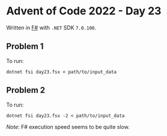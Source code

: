 # Advent of Code 2022 - Day 23

Written in [F#](https://fsharp.org/) with `.NET` SDK `7.0.100`.

## Problem 1

To run:

`dotnet fsi day23.fsx < path/to/input_data`

## Problem 2

To run:

`dotnet fsi day23.fsx -2 < path/to/input_data`

*Note*: F# execution speed seems to be quite slow.
